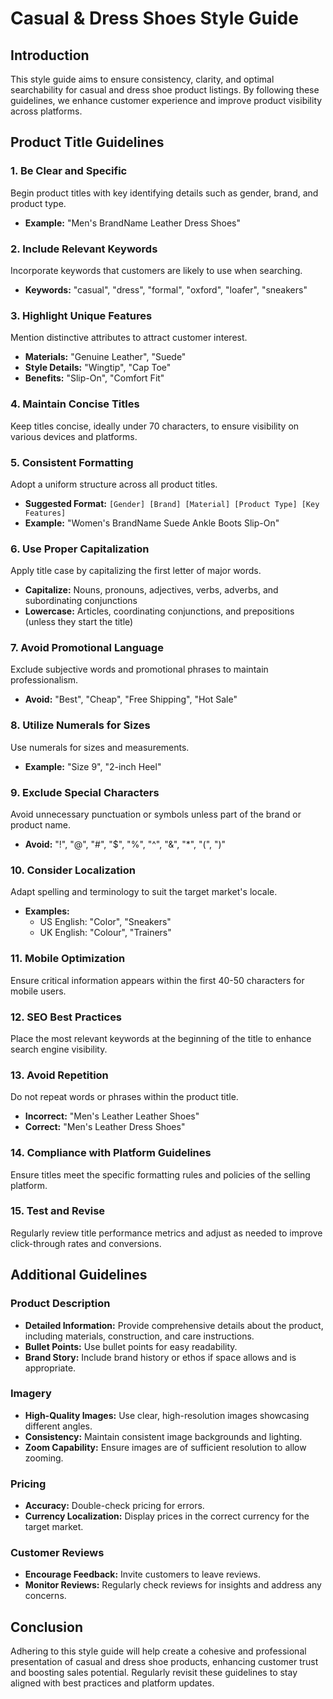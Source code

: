 # Casual & Dress Shoes Style Guide

## Introduction

This style guide aims to ensure consistency, clarity, and optimal searchability for casual and dress shoe product listings. By following these guidelines, we enhance customer experience and improve product visibility across platforms.

## Product Title Guidelines

### 1. Be Clear and Specific

Begin product titles with key identifying details such as gender, brand, and product type.

- **Example:** "Men's BrandName Leather Dress Shoes"

### 2. Include Relevant Keywords

Incorporate keywords that customers are likely to use when searching.

- **Keywords:** "casual", "dress", "formal", "oxford", "loafer", "sneakers"

### 3. Highlight Unique Features

Mention distinctive attributes to attract customer interest.

- **Materials:** "Genuine Leather", "Suede"
- **Style Details:** "Wingtip", "Cap Toe"
- **Benefits:** "Slip-On", "Comfort Fit"

### 4. Maintain Concise Titles

Keep titles concise, ideally under 70 characters, to ensure visibility on various devices and platforms.

### 5. Consistent Formatting

Adopt a uniform structure across all product titles.

- **Suggested Format:** `[Gender] [Brand] [Material] [Product Type] [Key Features]`
- **Example:** "Women's BrandName Suede Ankle Boots Slip-On"

### 6. Use Proper Capitalization

Apply title case by capitalizing the first letter of major words.

- **Capitalize:** Nouns, pronouns, adjectives, verbs, adverbs, and subordinating conjunctions
- **Lowercase:** Articles, coordinating conjunctions, and prepositions (unless they start the title)

### 7. Avoid Promotional Language

Exclude subjective words and promotional phrases to maintain professionalism.

- **Avoid:** "Best", "Cheap", "Free Shipping", "Hot Sale"

### 8. Utilize Numerals for Sizes

Use numerals for sizes and measurements.

- **Example:** "Size 9", "2-inch Heel"

### 9. Exclude Special Characters

Avoid unnecessary punctuation or symbols unless part of the brand or product name.

- **Avoid:** "!", "@", "#", "$", "%", "^", "&", "*", "(", ")"

### 10. Consider Localization

Adapt spelling and terminology to suit the target market's locale.

- **Examples:**
  - US English: "Color", "Sneakers"
  - UK English: "Colour", "Trainers"

### 11. Mobile Optimization

Ensure critical information appears within the first 40-50 characters for mobile users.

### 12. SEO Best Practices

Place the most relevant keywords at the beginning of the title to enhance search engine visibility.

### 13. Avoid Repetition

Do not repeat words or phrases within the product title.

- **Incorrect:** "Men's Leather Leather Shoes"
- **Correct:** "Men's Leather Dress Shoes"

### 14. Compliance with Platform Guidelines

Ensure titles meet the specific formatting rules and policies of the selling platform.

### 15. Test and Revise

Regularly review title performance metrics and adjust as needed to improve click-through rates and conversions.

## Additional Guidelines

### Product Description

- **Detailed Information:** Provide comprehensive details about the product, including materials, construction, and care instructions.
- **Bullet Points:** Use bullet points for easy readability.
- **Brand Story:** Include brand history or ethos if space allows and is appropriate.

### Imagery

- **High-Quality Images:** Use clear, high-resolution images showcasing different angles.
- **Consistency:** Maintain consistent image backgrounds and lighting.
- **Zoom Capability:** Ensure images are of sufficient resolution to allow zooming.

### Pricing

- **Accuracy:** Double-check pricing for errors.
- **Currency Localization:** Display prices in the correct currency for the target market.

### Customer Reviews

- **Encourage Feedback:** Invite customers to leave reviews.
- **Monitor Reviews:** Regularly check reviews for insights and address any concerns.

## Conclusion

Adhering to this style guide will help create a cohesive and professional presentation of casual and dress shoe products, enhancing customer trust and boosting sales potential. Regularly revisit these guidelines to stay aligned with best practices and platform updates.